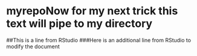 # myrepoNow for my next trick this text will pipe to my directory

##This is a line from RStudio
###Here is an additional line from RStudio to modify the document

